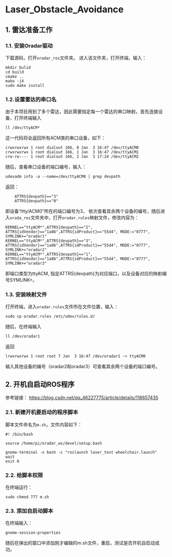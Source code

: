 # Laser_Obstacle_Avoidance

## 1. 雷达准备工作
### 1.1. 安装Oradar驱动
下载源码，打开`oradar_ros`文件夹。 进入该文件夹，打开终端，输入：
```
mkdir bulid
cd build
cmake ..
make -j4
sudo make install
```

### 1.2.设置雷达的串口名
由于本项目用到了多个雷达，因此需要指定每一个雷达的串口映射。首先连接设备，打开终端输入
```
ll /dev/ttyACM*
```
这一代码将会返回所有ACM类的串口设备，如下：
```
crwxrwxrwx 1 root dialout 166, 0 Jan  3 16:47 /dev/ttyACM0
crwxrwxrwx 1 root dialout 166, 1 Jan  3 16:47 /dev/ttyACM1
crw-rw---- 1 root dialout 166, 2 Jan  3 17:24 /dev/ttyACM2
```
随后，查看串口设备的端口编号，输入：
```
udevadm info -a --name=/dev/ttyACM0 | grep devpath
```
返回：
```
    ATTRS{devpath}=="3"
    ATTRS{devpath}=="0"
```
即设备“/tty/ACM0"所在的端口编号为3， 依次查看其余两个设备的编号，随后进入`orada_ros`文件夹中，打开`oradar.rules`映射文件，修改内容为：
```
KERNEL=="ttyACM*",ATTRS{devpath}=="2", ATTRS{idVendor}=="1a86",ATTRS{idProduct}=="55d4", MODE:="0777", SYMLINK+="oradar1"
KERNEL=="ttyACM*",ATTRS{devpath}=="3", ATTRS{idVendor}=="1a86",ATTRS{idProduct}=="55d4", MODE:="0777", SYMLINK+="oradar2"
KERNEL=="ttyACM*",ATTRS{devpath}=="1", ATTRS{idVendor}=="1a86",ATTRS{idProduct}=="55d4", MODE:="0777", SYMLINK+="oradar3"
```
即端口类型为ttyACM, 指定ATTRS{devpath}为对应端口，以及设备对应的映射编号SYMLINK+。

### 1.3. 安装映射文件
打开终端，进入`oradar.rules`文件所在文件位置，输入：
```
sudo cp oradar.rules /etc/udev/rules.d/
```
随后，在终端输入
```
ll /dev/oradar1
```
返回
```
lrwxrwxrwx 1 root root 7 Jan  3 16:47 /dev/oradar1 -> ttyACM0
```
输入其他设备的编号（oradar2和oradar3）可查看其余两个设备的端口编号。

## 2. 开机自启动ROS程序
参考链接： https://blog.csdn.net/qq_46227775/article/details/118657435
### 2.1. 新建开机要启动的程序脚本
脚本文件命名为`m.sh`，文件内容如下：
```
#! /bin/bash

source /home/pi/oradar_ws/devel/setup.bash

gnome-terminal -x bash -c "roslaunch laser_test wheelchair.launch"
wait
exit 0
```
### 2.2. 给脚本权限
在终端运行：
```
sudo chmod 777 m.sh
```

### 2.3. 添加自启动脚本
在终端输入：
```
gnome-session-properties
```
随后在弹出的窗口中添加刚才编辑的m.sh文件，重启，测试是否开机自启动成功。


